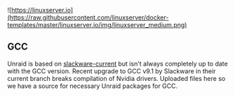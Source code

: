![https://linuxserver.io](https://raw.githubusercontent.com/linuxserver/docker-templates/master/linuxserver.io/img/linuxserver_medium.png)


## GCC

Unraid is based on [slackware-current]() but isn't always completely up to date with the GCC version.  Recent upgrade to GCC v9.1 by Slackware in their current branch breaks compilation of Nvidia drivers.  Uploaded files here so we have a source for necessary Unraid packages for GCC.

